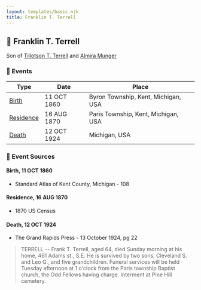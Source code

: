```yaml
---
layout: templates/basic.njk
title: Franklin T. Terrell
---
```

## 🔵 Franklin T. Terrell

Son of [Tillotson T. Terrell](/people/5/59687792) and [Almira Munger](/people/3/36419408)

### 📆 Events

Type | Date | Place
------ | ------ | ------
[Birth](#event-f5ffe8b8-5a4c-415f-9a7d-49f9e68e7c63) | 11 OCT 1860 | Byron Township, Kent, Michigan, USA
[Residence](#event-1b9ef34b-72a7-4443-b2f9-89837cf57525) | 16 AUG 1870 | Paris Township, Kent, Michigan, USA
[Death](#event-efddaf53-05bc-4882-9fc1-f663b0c820dd) | 12 OCT 1924 | Michigan, USA

### 📰 Event Sources

#### <a id="event-f5ffe8b8-5a4c-415f-9a7d-49f9e68e7c63"></a> Birth, 11 OCT 1860
* Standard Atlas of Kent County, Michigan  - 108

#### <a id="event-1b9ef34b-72a7-4443-b2f9-89837cf57525"></a> Residence, 16 AUG 1870
* 1870 US Census

#### <a id="event-efddaf53-05bc-4882-9fc1-f663b0c820dd"></a> Death, 12 OCT 1924
* The Grand Rapids Press  - 13 October 1924, pg 22
>   
  > TERRELL -- Frank T. Terrell, aged 64, died Sunday morning at his home, 461 Adams st., S.E. He is survived by two sons, Cleveland S. and Leo G., and five grandchildren. Funeral services will be held Tuesday afternoon at 1 o'clock from the Paris township Baptist church, the Odd Fellows having charge. Interment at Pine Hill cemetery.